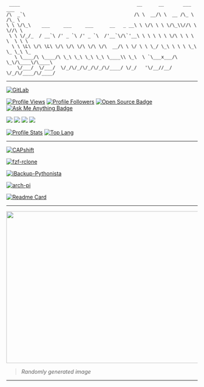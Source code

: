 ```
 ____                                           __      __       ___    ___      
/\  _`\                                        /\ \  __/\ \  __ /\_ \  /\_ \     
\ \ \/\_\    ___     ___     ___      __   _ __\ \ \/\ \ \ \/\_\\//\ \ \//\ \    
 \ \ \/_/_  / __`\ /' _ `\ /' _ `\  /'__`\/\`'__\ \ \ \ \ \ \/\ \ \ \ \  \ \ \   
  \ \ \L\ \/\ \L\ \/\ \/\ \/\ \/\ \/\  __/\ \ \/ \ \ \_/ \_\ \ \ \ \_\ \_ \_\ \_ 
   \ \____/\ \____/\ \_\ \_\ \_\ \_\ \____\\ \_\  \ `\___x___/\ \_\/\____\/\____\
    \/___/  \/___/  \/_/\/_/\/_/\/_/\/____/ \/_/   '\/__//__/  \/_/\/____/\/____/                                                                                                                                                  
```
---
<!--
<div align="center">
	<a href="https://github.com/ConnerWill">
		<img align="center" src="https://bingimages.herokuapp.com/unsplash2" />
	</a>
</div>
> *Randomly generated image*
---
-->

[![GitLab](https://badgen.net/badge/icon/gitlab?icon=gitlab&label)](https://gitlab.com/connerwill)

[![Profile Views](http://views.whatilearened.today/views/github/ConnerWill/views.svg)](https://github.com/ConnerWill)
[![Profile Followers](https://img.shields.io/github/followers/ConnerWill?color=#4CC61E)](https://github.com/ConnerWill)
[![Open Source Badge](https://badges.frapsoft.com/os/v2/open-source.svg)](https://github.com/ConnerWill)
[![Ask Me Anything Badge](https://img.shields.io/badge/Askme-anything-1abc9c.svg)](https://github.com/ConnerWill)

![](https://img.shields.io/badge/OS-Linux-informational?style=flat&logo=linux&logoColor=white&color=9467ff)
![](https://img.shields.io/badge/Shell-Bash-informational?style=flat&logo=gnu-bash&logoColor=white&color=9467ff)
![](https://img.shields.io/badge/Code-Python-informational?style=flat&logo=python&logoColor=white&color=9467ff)
![](https://img.shields.io/badge/Tools-Docker-informational?style=flat&logo=docker&logoColor=white&color=9467ff)


[![Profile Stats](https://github-readme-stats.vercel.app/api?username=ConnerWill&&show_icons=true&theme=tokyonight&line_height=27&v=5)](https://github.com/ConnerWill)
[![Top Lang](https://github-readme-stats.vercel.app/api/top-langs/?username=ConnerWill&langs_count=10&theme=tokyonight&hide=)](https://github.com/ConnerWill)

---


[![CAPshift](https://github-readme-stats.vercel.app/api/pin/?username=connerwill&repo=CAPshift&theme=tokyonight)](https://github.com/connerwill/capshift)
	
[![fzf-rclone](https://github-readme-stats.vercel.app/api/pin/?username=connerwill&repo=fzf-rclone&theme=tokyonight)](https://github.com/connerwill/fzf-rclone)
	
[![iBackup-Pythonista](https://github-readme-stats.vercel.app/api/pin/?username=connerwill&repo=iBackup-Pythonista&theme=tokyonight)](https://github.com/connerwill/iBackup-Pythonista)
	
[![arch-pi](https://github-readme-stats.vercel.app/api/pin/?username=connerwill&repo=CAPshift&theme=tokyonight)](https://github.com/connerwill/arch-pi)

[![Readme Card](https://github-readme-stats.vercel.app/api/pin/?username=connerwill&repo=CAPshift&theme=tokyonight)](https://github.com/ConnerWill)
	  
---

<div align="center">
    	<img src="https://bingimages.herokuapp.com/unsplash1" width="800" height="400">
</div>

> *Randomly generated image*

---



